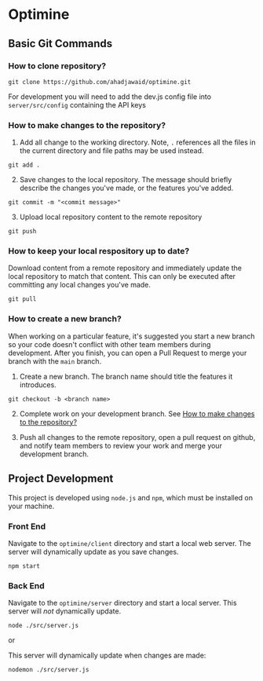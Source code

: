 # Optimine

## Basic Git Commands

### How to clone repository?

```shell
git clone https://github.com/ahadjawaid/optimine.git
```

For development you will need to add the dev.js config file into ```server/src/config``` containing the API keys

### How to make changes to the repository?

1. Add all change to the working directory. Note, `.` references all the files in the current directory and file paths may be used instead.
```shell
git add .
```

2. Save changes to the local repository. The message should briefly describe the changes you've made, or the features you've added.
```shell
git commit -m "<commit message>"
```

3. Upload local repository content to the remote repository
```shell 
git push
```

### How to keep your local respository up to date?

Download content from a remote repository and immediately update the local repository to match that content. This can only be executed after committing any local changes you've made.

```shell
git pull
```

### How to create a new branch?

When working on a particular feature, it's suggested you start a new branch so your code doesn't conflict with other team members during development. After you finish, you can open a Pull Request to merge your branch with the `main` branch.

1. Create a new branch. The branch name should title the features it introduces.
```shell
git checkout -b <branch name>
```

2. Complete work on your development branch. See [How to make changes to the repository?](#how-to-make-changes-to-the-repository)

3. Push all changes to the remote repository, open a pull request on github, and notify team members to review your work and merge your development branch.

## Project Development

This project is developed using `node.js` and `npm`, which must be installed on your machine.

### Front End
Navigate to the `optimine/client` directory and start a local web server. The server will dynamically update as you save changes.
```shell
npm start
```

### Back End
Navigate to the `optimine/server` directory and start a local server. This server will *not* dynamically update.
```shell
node ./src/server.js
```
or

This server will dynamically update when changes are made:
```shell
nodemon ./src/server.js
```

